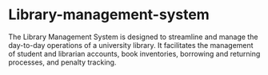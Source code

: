 # Library-management-system
The Library Management System is designed to streamline and manage the day-to-day operations of a university library. It facilitates the management of student and librarian accounts, book inventories, borrowing and returning processes, and penalty tracking. 
